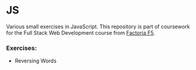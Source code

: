 # JS

Various small exercises in JavaScript. This repository is part of coursework for the Full Stack Web Development course from [Factoria F5](https://factoriaf5.org).

### Exercises:

- Reversing Words
